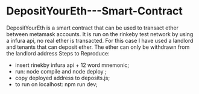 # DepositYourEth---Smart-Contract
DepositYourEth is a smart contract that can be used to transact ether between metamask accounts. It is run on the rinkeby test network by using a infura api, no real ether is transacted.
For this case I have used a landlord and tenants that can deposit ether. The ether can only be withdrawn from the landlord address
Steps to Reproduce:

- insert rinekby infura api + 12 word mnemonic;
- run: node compile and node deploy ;
- copy deployed address to deposits.js;
- to run on localhost: npm run dev;
